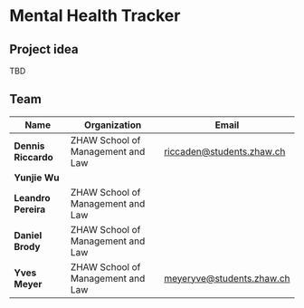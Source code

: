# Mental Health Tracker

## Project idea

TBD

## Team

| Name                | Organization                      | Email                     |
| ------------------- | --------------------------------- | ------------------------- |
| **Dennis Riccardo** | ZHAW School of Management and Law |riccaden@students.zhaw.ch  |
| **Yunjie Wu**       |                                   |                           |
| **Leandro Pereira** | ZHAW School of Management and Law |                           |
| **Daniel Brody**    | ZHAW School of Management and Law |                           |
| **Yves Meyer**      | ZHAW School of Management and Law | meyeryve@students.zhaw.ch |
